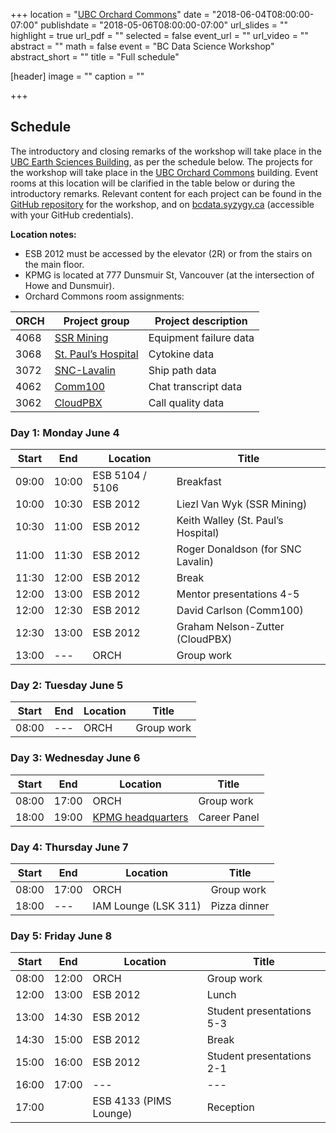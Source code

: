+++
location = "[UBC Orchard Commons](https://goo.gl/maps/RK5i4NC8KwR2)"
date = "2018-06-04T08:00:00-07:00"
publishdate = "2018-05-06T08:00:00-07:00"
url_slides = ""
highlight = true
url_pdf = ""
selected = false
event_url = ""
url_video = ""
abstract = ""
math = false
event = "BC Data Science Workshop"
abstract_short = ""
title = "Full schedule"

[header]
  image = ""
  caption = ""

+++

## Schedule

The introductory and closing remarks of the workshop will take place in the [UBC
Earth Sciences Building](https://goo.gl/maps/MM5HKrjk8qG2), as per the schedule
below. The projects for the workshop will take place in the [UBC Orchard
Commons](https://goo.gl/maps/RK5i4NC8KwR2) building. Event rooms at this
location will be clarified in the table below or during the introductory
remarks. Relevant content for each project can be found in the [GitHub
repository](https://github.com/bcdataca/workshop-content2018.git) for the
workshop, and on [bcdata.syzygy.ca](https://bcdata.syzygy.ca) (accessible with
your GitHub credentials).

**Location notes:**  

* ESB 2012 must be accessed by the elevator (2R) or from the stairs on the main
  floor.
* KPMG is located at 777 Dunsmuir St, Vancouver (at the intersection of Howe and Dunsmuir).
* Orchard Commons room assignments:

|  ORCH  |   Project group     |  Project description   |
| ------ | ------------------- | ---------------------- |
|  4068  | [SSR Mining](../../ProjExternal/ssr.pdf)          | Equipment failure data |
|  3068  | [St. Paul’s Hospital](../../project/project-2/) | Cytokine data          |
|  3072  | [SNC-Lavalin](../../project/project-3)         | Ship path data         |
|  4062  | [Comm100](../../project/project-4)             | Chat transcript data   |
|  3062  | [CloudPBX](../../project/project-5/)            | Call quality data      |



### Day 1: Monday June 4

| Start |  End  | Location         | Title                              |
| ----- | ----- | ---------------- | ---------------------------------- |
| 09:00 | 10:00 |  ESB 5104 / 5106 | Breakfast                          |
| 10:00 | 10:30 |  ESB 2012        | Liezl Van Wyk (SSR Mining)         |
| 10:30 | 11:00 |  ESB 2012        | Keith Walley (St. Paul’s Hospital) |
| 11:00 | 11:30 |  ESB 2012        | Roger Donaldson (for SNC Lavalin)  |
| 11:30 | 12:00 |  ESB 2012        | Break                              |
| 12:00 | 13:00 |  ESB 2012        | Mentor presentations 4-5           |
| 12:00 | 12:30 |  ESB 2012        | David Carlson (Comm100)            |
| 12:30 | 13:00 |  ESB 2012        | Graham Nelson-Zutter (CloudPBX)    |
| 13:00 |  ---  |  ORCH            | Group work                         |



### Day 2: Tuesday June 5

| Start |  End  | Location | Title      |
| ----- | ----- | -------- | ---------- |
| 08:00 |  ---  |   ORCH   | Group work |


### Day 3: Wednesday June 6

| Start |  End  | Location | Title      |
| ----- | ----- | -------- | ---------- |
| 08:00 | 17:00 |   ORCH   | Group work |
| 18:00 | 19:00 | [KPMG headquarters](https://goo.gl/maps/8qcjD5NUwRF2) | Career Panel |


### Day 4: Thursday June 7

| Start |  End  | Location              | Title        |
| ----- | ----- | --------------------- | ------------ |
| 08:00 | 17:00 |  ORCH                 | Group work   |
| 18:00 | ---   |  IAM Lounge (LSK 311) | Pizza dinner |


### Day 5: Friday June 8

| Start |  End  | Location               | Title                     |
| ----- | ----- | ---------------------- | ------------------------- |
| 08:00 | 12:00 |      ORCH              | Group work                |
| 12:00 | 13:00 | ESB 2012               |   Lunch                   |
| 13:00 | 14:30 | ESB 2012               | Student presentations 5-3 |
| 14:30 | 15:00 | ESB 2012               | Break                     | 
| 15:00 | 16:00 | ESB 2012               | Student presentations 2-1 |
| 16:00 | 17:00 | ---                    | ---                       |
| 17:00 |       | ESB 4133 (PIMS Lounge) | Reception                 |
